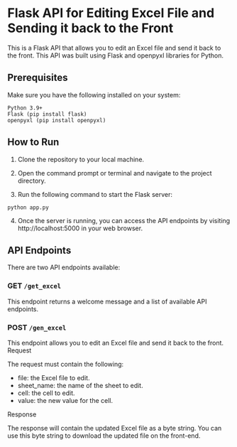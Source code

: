 # Flask API for Editing Excel File and Sending it back to the Front

This is a Flask API that allows you to edit an Excel file and send it back to the front. This API was built using Flask and openpyxl libraries for Python.

## Prerequisites

Make sure you have the following installed on your system:

    Python 3.9+
    Flask (pip install flask)
    openpyxl (pip install openpyxl)

## How to Run

1. Clone the repository to your local machine.

2. Open the command prompt or terminal and navigate to the project directory.

3. Run the following command to start the Flask server:

```
python app.py
```

4. Once the server is running, you can access the API endpoints by visiting http://localhost:5000 in your web browser.

## API Endpoints

There are two API endpoints available:

### GET `/get_excel`

This endpoint returns a welcome message and a list of available API endpoints.

### POST `/gen_excel`

This endpoint allows you to edit an Excel file and send it back to the front.
Request

The request must contain the following:

- file: the Excel file to edit.
- sheet_name: the name of the sheet to edit.
- cell: the cell to edit.
- value: the new value for the cell.

Response

The response will contain the updated Excel file as a byte string. You can use this byte string to download the updated file on the front-end.

